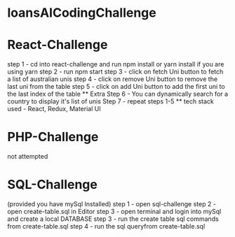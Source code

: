 # loansAICodingChallenge

# React-Challenge 
step 1 - cd into react-challenge and run npm install or yarn install if you are using yarn
step 2 - run npm start
step 3 - click on fetch Uni button to fetch a list of australian unis
step 4 - click on remove Uni button to remove the last uni from the table
step 5 - click on add Uni button to add the first uni to the last index of the table
**
Extra 
Step 6 - You can dynamically search for a country to display it's list of unis
Step 7 - repeat steps 1-5
** tech stack used - React, Redux, Material UI
# PHP-Challenge 
not attempted 
# SQL-Challenge
(provided you have mySql Installed) 
step 1 - open sql-challenge 
step 2 - open create-table.sql in Editor
step 3 - open terminal and login into mySql and create a local DATABASE
step 3 - run the create table sql commands from create-table.sql 
step 4 - run the sql queryfrom create-table.sql 



